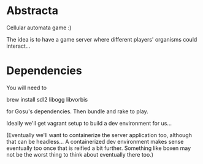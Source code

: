 # Abstracta

Cellular automata game :)

The idea is to have a game server where different players' organisms
could interact...


# Dependencies

You will need to

  brew install sdl2 libogg libvorbis

for Gosu's dependencies. Then bundle and rake to play.

Ideally we'll get vagrant setup to build a dev environment for us...

(Eventually we'll want to containerize the server application too, 
although that can be headless... A containerized dev environment
makes sense eventually too once that is reified a bit further. Something
like boxen may not be the worst thing to think about eventually there too.)
